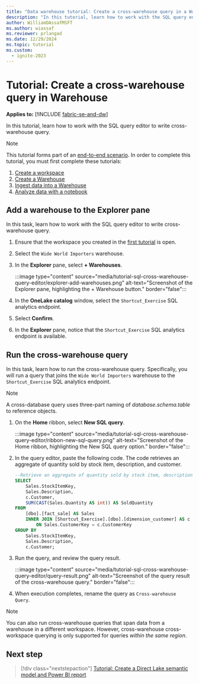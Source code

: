 ```yaml
---
title: "Data warehouse tutorial: Create a cross-warehouse query in a Warehouse"
description: "In this tutorial, learn how to work with the SQL query editor to write cross-warehouse query."
author: WilliamDAssafMSFT
ms.author: wiassaf
ms.reviewer: prlangad
ms.date: 12/29/2024
ms.topic: tutorial
ms.custom:
  - ignite-2023
---
```


# Tutorial: Create a cross-warehouse query in Warehouse

**Applies to:** [!INCLUDE [fabric-se-and-dw](includes/applies-to-version/fabric-se-and-dw.md)]

In this tutorial, learn how to work with the SQL query editor to write cross-warehouse query.

> [!NOTE]
> This tutorial forms part of an [end-to-end scenario](tutorial-introduction.md#data-warehouse-end-to-end-scenario). In order to complete this tutorial, you must first complete these tutorials:
>
> 1. [Create a workspace](tutorial-create-workspace.md)
> 1. [Create a Warehouse](tutorial-create-warehouse.md)
> 1. [Ingest data into a Warehouse](tutorial-ingest-data.md)
> 1. [Analyze data with a notebook](tutorial-analyze-data-notebook.md)

## Add a warehouse to the Explorer pane

In this task, learn how to work with the SQL query editor to write cross-warehouse query.

1. Ensure that the workspace you created in the [first tutorial](tutorial-create-workspace.md) is open.

1. Select the `Wide World Importers` warehouse.

1. In the **Explorer** pane, select **+ Warehouses**.

    :::image type="content" source="media/tutorial-sql-cross-warehouse-query-editor/explorer-add-warehouses.png" alt-text="Screenshot of the Explorer pane, highlighting the + Warehouse button." border="false":::

1. In the **OneLake catalog** window, select the `Shortcut_Exercise` SQL analytics endpoint.

1. Select **Confirm**.

1. In the **Explorer** pane, notice that the `Shortcut_Exercise` SQL analytics endpoint is available.

## Run the cross-warehouse query

In this task, learn how to run the cross-warehouse query. Specifically, you will run a query that joins the `Wide World Importers` warehouse to the `Shortcut_Exercise` SQL analytics endpoint.

> [!NOTE]
> A cross-database query uses three-part naming of _database.schema.table_ to reference objects.

1. On the **Home** ribbon, select **New SQL query**.

   :::image type="content" source="media/tutorial-sql-cross-warehouse-query-editor/ribbon-new-sql-query.png" alt-text="Screenshot of the Home ribbon, highlighting the New SQL query option." border="false":::

1. In the query editor, paste the following code. The code retrieves an aggregate of quantity sold by stock item, description, and customer.

    ```sql
    --Retrieve an aggregate of quantity sold by stock item, description, and customer.
    SELECT
        Sales.StockItemKey,
        Sales.Description,
        c.Customer,
        SUM(CAST(Sales.Quantity AS int)) AS SoldQuantity
    FROM
        [dbo].[fact_sale] AS Sales
        INNER JOIN [Shortcut_Exercise].[dbo].[dimension_customer] AS c
            ON Sales.CustomerKey = c.CustomerKey
    GROUP BY
        Sales.StockItemKey,
        Sales.Description,
        c.Customer;
    ```

1. Run the query, and review the query result.

    :::image type="content" source="media/tutorial-sql-cross-warehouse-query-editor/query-result.png" alt-text="Screenshot of the query result of the cross-warehouse query." border="false":::

1. When execution completes, rename the query as `Cross-warehouse Query`.

> [!NOTE]
> You can also run cross-warehouse queries that span data from a warehouse in a different workspace. However, cross-warehouse cross-workspace querying is only supported for queries _within the same region_.

## Next step

> [!div class="nextstepaction"]
> [Tutorial: Create a Direct Lake semantic model and Power BI report](tutorial-power-bi-report.md)

